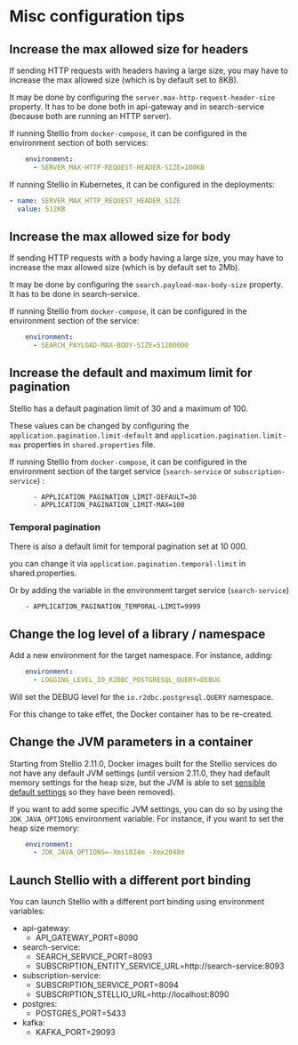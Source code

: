 # Misc configuration tips

## Increase the max allowed size for headers

If sending HTTP requests with headers having a large size, you may have to increase the max allowed size (which is by default set to 8KB).

It may be done by configuring the `server.max-http-request-header-size` property. It has to be done both in api-gateway and in search-service (because both are running an HTTP server).

If running Stellio from `docker-compose`, it can be configured in the environment section of both services:

```yaml
    environment:
      - SERVER_MAX-HTTP-REQUEST-HEADER-SIZE=100KB
```

If running Stellio in Kubernetes, it can be configured in the deployments:

```yaml
- name: SERVER_MAX_HTTP_REQUEST_HEADER_SIZE
  value: 512KB
```

## Increase the max allowed size for body

If sending HTTP requests with a body having a large size, you may have to increase the max allowed size (which is by default set to 2Mb).

It may be done by configuring the `search.payload-max-body-size` property. It has to be done in search-service.

If running Stellio from `docker-compose`, it can be configured in the environment section of the service:

```yaml
    environment:
      - SEARCH_PAYLOAD-MAX-BODY-SIZE=51200000
```

## Increase the default and maximum limit for pagination

Stellio has a default pagination limit of 30 and a maximum of 100. 

These values can be changed by configuring the `application.pagination.limit-default` and `application.pagination.limit-max` properties in `shared.properties` file.

If running Stellio from `docker-compose`, it can be configured in the environment section of the target service (`search-service` or `subscription-service`) : 

```
      - APPLICATION_PAGINATION_LIMIT-DEFAULT=3O
      - APPLICATION_PAGINATION_LIMIT-MAX=100
```

### Temporal pagination
There is also a default limit for temporal pagination set at 10 000.

you can change it via `application.pagination.temporal-limit` in shared.properties.

Or by adding the variable in the environment target service  (`search-service`)
```
    - APPLICATION_PAGINATION_TEMPORAL-LIMIT=9999
```

## Change the log level of a library / namespace

Add a new environment for the target namespace. For instance, adding:

```yaml
    environment:
      - LOGGING_LEVEL_IO_R2DBC_POSTGRESQL_QUERY=DEBUG
```

Will set the DEBUG level for the `io.r2dbc.postgresql.QUERY` namespace.

For this change to take effet, the Docker container has to be re-created.

## Change the JVM parameters in a container

Starting from Stellio 2.11.0, Docker images built for the Stellio services do not have any default JVM settings (until version 2.11.0, they had default memory settings for the heap size, but the JVM is able to set [sensible default settings](https://learn.microsoft.com/en-us/azure/developer/java/containers/overview#understand-jvm-default-ergonomics) so they have been removed).

If you want to add some specific JVM settings, you can do so by using the `JDK_JAVA_OPTIONS` environment variable. For instance, if you want to set the heap size memory:

```yaml
    environment:
      - JDK_JAVA_OPTIONS=-Xms1024m -Xmx2048m
```

## Launch Stellio with a different port binding
You can launch Stellio with a different port binding using environment variables:

- api-gateway: 
  - API_GATEWAY_PORT=8090
- search-service: 
  - SEARCH_SERVICE_PORT=8093
  - SUBSCRIPTION_ENTITY_SERVICE_URL=http://search-service:8093
- subscription-service: 
  - SUBSCRIPTION_SERVICE_PORT=8094
  - SUBSCRIPTION_STELLIO_URL=http://localhost:8090
- postgres: 
  - POSTGRES_PORT=5433
- kafka:
  - KAFKA_PORT=29093